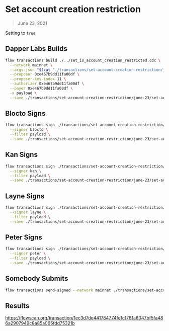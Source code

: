 # Set account creation restriction

> June 23, 2021

Setting to `true`

## Dapper Labs Builds

```sh
flow transactions build ./../set_is_account_creation_restricted.cdc \
  --network mainnet \
  --args-json "$(cat "./transactions/set-account-creation-restriction/june-23/arguments.json")" \
  --proposer 0xe467b9dd11fa00df \
  --proposer-key-index 11 \
  --authorizer 0xe467b9dd11fa00df \
  --payer 0xe467b9dd11fa00df \
  -x payload \
  --save ./transactions/set-account-creation-restriction/june-23/set-account-creation-restriction-june-23-unsigned.rlp
```

## Blocto Signs

```sh
flow transactions sign ./transactions/set-account-creation-restriction/june-23/set-account-creation-restriction-june-23-unsigned.rlp \
  --signer blocto \
  --filter payload \
  --save ./transactions/set-account-creation-restriction/june-23/set-account-creation-restriction-june-23-sig-1.rlp
```

## Kan Signs

```sh
flow transactions sign ./transactions/set-account-creation-restriction/june-23/set-account-creation-restriction-june-23-sig-1.rlp \
  --signer kan \
  --filter payload \
  --save ./transactions/set-account-creation-restriction/june-23/set-account-creation-restriction-june-23-sig-2.rlp
```

## Layne Signs

```sh
flow transactions sign ./transactions/set-account-creation-restriction/june-23/set-account-creation-restriction-june-23-sig-2.rlp \
  --signer layne \
  --filter payload \
  --save ./transactions/set-account-creation-restriction/june-23/set-account-creation-restriction-june-23-sig-3.rlp
```

## Peter Signs

```sh
flow transactions sign ./transactions/set-account-creation-restriction/june-23/set-account-creation-restriction-june-23-sig-3.rlp \
  --signer peter \
  --filter payload \
  --save ./transactions/set-account-creation-restriction/june-23/set-account-creation-restriction-june-23-sig-complete.rlp
```


## Somebody Submits

```sh
flow transactions send-signed --network mainnet ./transactions/set-account-creation-restriction/june-23/set-account-creation-restriction-june-23-sig-complete.rlp
```

## Results

https://flowscan.org/transaction/1ec3d7de441784774fe1c1761a6047bf5fa486a2907949c8a85a065fdd75321b

